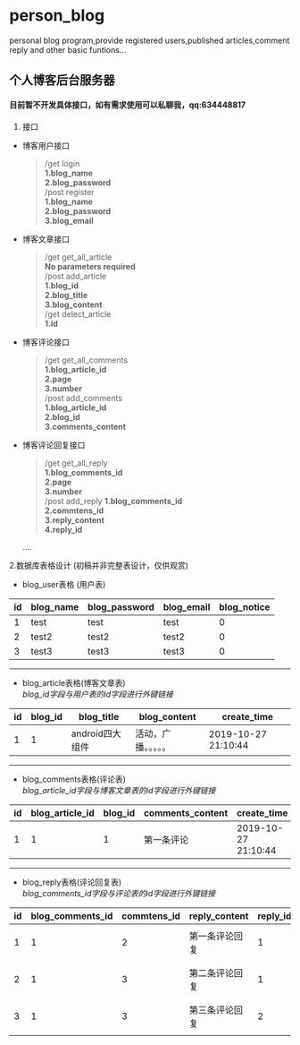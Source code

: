 # person_blog
personal blog program,provide registered users,published articles,comment reply and other basic funtions...

## 个人博客后台服务器

#### 目前暂不开发具体接口，如有需求使用可以私聊我，qq:634448817

1. 接口
- 博客用户接口 
  > /get login <br> 
    **1.blog_name<br>2.blog_password**<br>
  > /post register <Br>
    **1.blog_name<br>2.blog_password<Br>3.blog_email**
  
- 博客文章接口 
  > /get get_all_article <br>
    **No parameters required** <br> 
  > /post add_article <br>
    **1.blog_id<br>2.blog_title<br>3.blog_content** <br> 
  > /get delect_article <br>
    **1.id** <br>
- 博客评论接口 
  > /get get_all_comments <Br>
    **1.blog_article_id<br>2.page<br>3.number**<Br>
  > /post add_comments <Br>
    **1.blog_article_id<Br>2.blog_id<Br>3.comments_content**<br>
- 博客评论回复接口 
  > /get get_all_reply <Br>
    **1.blog_comments_id<br>2.page<br>3.number**<Br>
  > /post add_reply
    **1.blog_comments_id<br>2.commtens_id<br>3.reply_content<br>4.reply_id**<Br>
  
  ....

2.数据库表格设计  (初稿并非完整表设计，仅供观赏)
  - blog_user表格 (用户表)
   
   | id | blog_name | blog_password | blog_email | blog_notice |
   | --- | --- | --- | --- | --- |
   | 1 | test | test| test | 0 | 
   | 2 | test2 | test2| test2 | 0 | 
   | 3 | test3 | test3| test3 | 0 |
   ---
   
   - blog_article表格(博客文章表)
   <br>*blog_id字段与用户表的id字段进行外键链接*
   
   |id|blog_id|blog_title|blog_content|create_time|
   | --- | --- | --- | --- | --- |
   |1|1|android四大组件|活动，广播。。。。。|2019-10-27 21:10:44|
   ---
 
   - blog_comments表格(评论表)
   <br>*blog_article_id字段与博客文章表的id字段进行外键链接*
   
   |id|blog_article_id|blog_id|comments_content|create_time|
   | --- | --- | --- | --- | --- |
   |1|1|1|第一条评论|2019-10-27 21:10:44|
   ---
   
   - blog_reply表格(评论回复表)
   <br>*blog_comments_id字段与评论表的id字段进行外键链接*
   
   |id|blog_comments_id|commtens_id|reply_content|reply_id|create_time|
   | --- | --- | --- | --- | --- |---|
   |1|1|2|第一条评论回复|1|2019-10-27 21:10:44|
   |2|1|3|第二条评论回复|1|2019-10-27 21:10:44|
   |3|1|3|第三条评论回复|2|2019-10-27 21:10:44|